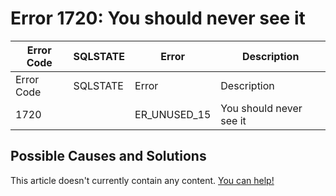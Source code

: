 
# Error 1720: You should never see it


| Error Code | SQLSTATE | Error | Description |
| --- | --- | --- | --- |
| Error Code | SQLSTATE | Error | Description |
| 1720 |  | ER_UNUSED_15 | You should never see it |




## Possible Causes and Solutions


This article doesn't currently contain any content. [You can help!](/kb/en/writing-and-editing-knowledge-base-articles/)

